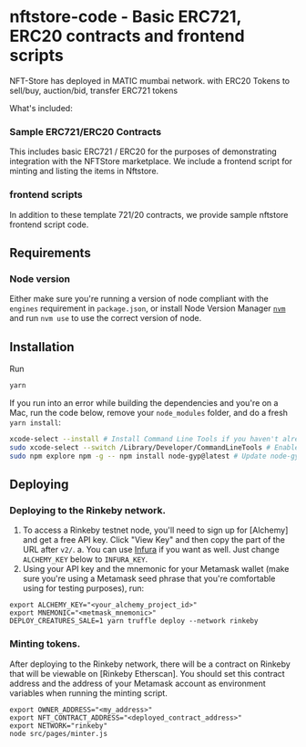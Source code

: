 # nftstore-code   -    Basic ERC721, ERC20 contracts and  frontend scripts

NFT-Store has deployed in MATIC mumbai network. 
with  ERC20 Tokens to sell/buy, auction/bid, transfer ERC721 tokens

What's included:

### Sample ERC721/ERC20 Contracts

This includes basic ERC721 / ERC20 for the purposes of demonstrating integration with the NFTStore marketplace. We include a frontend script for minting and listing the items in Nftstore.

### frontend scripts

In addition to these template 721/20 contracts, we provide sample nftstore frontend script code.

## Requirements

### Node version

Either make sure you're running a version of node compliant with the `engines` requirement in `package.json`, or install Node Version Manager [`nvm`](https://github.com/creationix/nvm) and run `nvm use` to use the correct version of node.

## Installation

Run

```bash
yarn
```

If you run into an error while building the dependencies and you're on a Mac, run the code below, remove your `node_modules` folder, and do a fresh `yarn install`:

```bash
xcode-select --install # Install Command Line Tools if you haven't already.
sudo xcode-select --switch /Library/Developer/CommandLineTools # Enable command line tools
sudo npm explore npm -g -- npm install node-gyp@latest # Update node-gyp
```

## Deploying

### Deploying to the Rinkeby network.

1. To access a Rinkeby testnet node, you'll need to sign up for [Alchemy] and get a free API key. Click "View Key" and then copy the part of the URL after `v2/`.
   a. You can use [Infura](https://infura.io) if you want as well. Just change `ALCHEMY_KEY` below to `INFURA_KEY`.
2. Using your API key and the mnemonic for your Metamask wallet (make sure you're using a Metamask seed phrase that you're comfortable using for testing purposes), run:

```
export ALCHEMY_KEY="<your_alchemy_project_id>"
export MNEMONIC="<metmask_mnemonic>"
DEPLOY_CREATURES_SALE=1 yarn truffle deploy --network rinkeby
```

### Minting tokens.

After deploying to the Rinkeby network, there will be a contract on Rinkeby that will be viewable on [Rinkeby Etherscan]. You should set this contract address and the address of your Metamask account as environment variables when running the minting script. 

```
export OWNER_ADDRESS="<my_address>"
export NFT_CONTRACT_ADDRESS="<deployed_contract_address>"
export NETWORK="rinkeby"
node src/pages/minter.js
```

